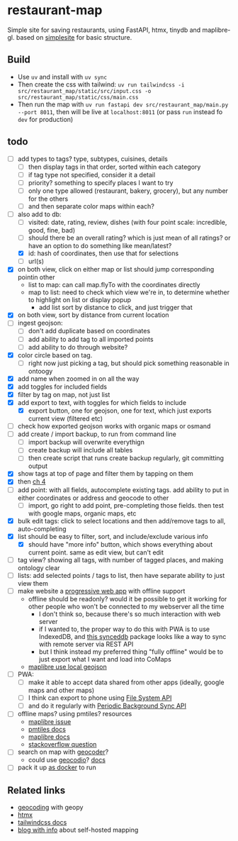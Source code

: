# restaurant-map

Simple site for saving restaurants, using FastAPI, htmx, tinydb and maplibre-gl. based on [simplesite](https://github.com/tataraba/simplesite/tree/main) for basic structure.

## Build

- Use `uv` and install with `uv sync`
- Then create the css with tailwind: `uv run tailwindcss -i src/restaurant_map/static/src/input.css -o src/restaurant_map/static/css/main.css` 
- Then run the map with `uv run fastapi dev src/restaurant_map/main.py --port 8011`, then will be live at `localhost:8011` (or pass `run` instead fo `dev` for production)

## todo

- [ ] add types to tags? type, subtypes, cuisines, details
    - [ ] then display tags in that order, sorted within each category
    - [ ] if tag type not specified, consider it a detail
    - [ ] priority? something to specify places I want to try
    - [ ] only one type allowed (restaurant, bakery, grocery), but any number for the others
    - [ ] and then separate color maps within each?
- [ ] also add to db:
    - [ ] visited: date, rating, review, dishes (with four point scale: incredible, good, fine, bad)
    - [ ] should there be an overall rating? which is just mean of all ratings? or have an option to do something like mean/latest?
    - [x] id: hash of coordinates, then use that for selections
    - [ ] url(s)
- [x] on both view, click on either map or list should jump corresponding pointin other
    - list to map: can call map.flyTo with the coordinates directly
    - map to list: need to check which view we're in, to determine whether to highlight on list or display popup
        - add list sort by distance to click, and just trigger that
- [x] on both view, sort by distance from current location
- [ ] ingest geojson:
    - [ ] don't add duplicate based on coordinates
    - [ ] add ability to add tag to all imported points
    - [ ] add ability to do through website?
- [x] color circle based on tag. 
    - [ ] right now just picking a tag, but should pick something reasonable in ontoogy 
- [x] add name when zoomed in on all the way
- [x] add toggles for included fields
- [x] filter by tag on map, not just list
- [x] add export to text, with toggles for which fields to include
    - [x] export button, one for geojson, one for text, which just exports current view (filtered etc)
- [ ] check how exported geojson works with organic maps or osmand
- [ ] add create / import backup, to run from command line
    - [ ] import backup will overwrite everythign
    - [ ] create backup will include all tables
    - [ ] then create script that runs create backup regularly, git committing output
- [x] show tags at top of page and filter them by tapping on them
- [x] then [ch 4](https://github.com/tataraba/simplesite/blob/main/docs/04_Chapter_4.md)
- [ ] add point: with all fields, autocomplete existing tags. add ability to put in either coordinates or address and geocode to other
    - [ ] import, go right to add point, pre-completing those fields. then test with google maps, organic maps, etc
- [x] bulk edit tags: click to select locations and then add/remove tags to all, auto-completing
- [x] list should be easy to filter, sort, and include/exclude various info
    - [x] should have "more info" button, which shows everything about current point. same as edit view, but can't edit
- [ ] tag view? showing all tags, with number of tagged places, and making ontology clear
- [ ] lists: add selected points / tags to list, then have separate ability to just view them
- [ ] make website a [progressive web
      app](https://developer.mozilla.org/en-US/docs/Web/Progressive_web_apps#tutorials)
      with offline support
    - offline should be readonly? would it be possible to get it working for other people who won't be connected to my webserver all the time
        - I don't think so, because there's so much interaction with web server
        - if I wanted to, the proper way to do this with PWA is to use IndexedDB, and [this synceddb](https://github.com/darrachequesne/synceddb) package looks like a way to sync with remote server via REST API
        - but I think instead my preferred thing "fully offline" would be to just export what I want and load into CoMaps
    - [maplibre use local geojson](https://maplibre.org/maplibre-gl-js/docs/examples/view-local-geojson/)
- [ ] PWA:
    - [ ] make it able to accept data shared from other apps (ideally, google maps and other maps)
    - [ ] I think can export to phone using [File System API](https://developer.mozilla.org/en-US/docs/Web/API/File_System_API)
    - [ ] and do it regularly with [Periodic Background Sync API](https://developer.mozilla.org/en-US/docs/Web/API/Web_Periodic_Background_Synchronization_API)
- [ ] offline maps? using pmtiles? resources
    - [maplibre issue](https://github.com/maplibre/maplibre-gl-js/discussions/1580)
    - [pmtiles docs](https://docs.protomaps.com/pmtiles/maplibre)
    - [maplibre docs](https://web.archive.org/web/20250822100700/https://maplibre.org/maplibre-gl-js/docs/examples/pmtiles-source-and-protocol/)
    - [stackoverflow question](https://stackoverflow.com/questions/68853853/load-local-mbtiles-with-maplibre-gl-js)
- [ ] search on map with [geocoder](https://maplibre.org/maplibre-gl-js/docs/examples/geocode-with-nominatim/)?
    - could use [geocodio](https://www.geocod.io/pricing/#tier-payg-section)? [docs](https://www.geocod.io/docs/?shell#geocoding)
- [ ] pack it up [as docker](https://docs.astral.sh/uv/guides/integration/fastapi/#migrating-an-existing-fastapi-project) to run

## Related links

- [geocoding](https://pythonsimplified.com/geocoding-in-python-using-geopy/) with geopy
- [htmx](https://htmx.org/examples/click-to-edit/)
- [tailwindcss docs](https://tailwindcss.com/docs/padding#adding-horizontal-padding)
- [blog with info](https://ogbe.net/blog/self-hosted-maps#org0ba42d4) about self-hosted mapping
